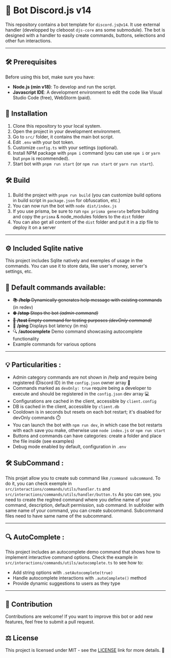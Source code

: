 # 🤖 Bot Discord.js v14

This repository contains a bot template for `discord.js@v14`. It use external handler (developped by cleboost `djs-core` ans some submodule). The bot is designed with a handler to easily create commands, buttons, selections and other fun interactions.

---

## 🛠️ Prerequisites

Before using this bot, make sure you have:

- **Node.js (min v18)**: To develop and run the script.
- **Javascript IDE**: A development environment to edit the code like Visual Studio Code (free), WebStorm (paid).

## 🚀 Installation

1. Clone this repository to your local system.
2. Open the project in your development environment.
4. Go to `src/` folder, it contains the main bot script.
3. Edit `.env` with your bot token.
4. Customize `config.ts` with your settings (optional).
4. Install NPM package with `pnpm i` command (you can use `npm i` or `yarn` but `pnpm` is recommended).
5. Start bot with `pnpm run start` (or `npm run start` or `yarn run start`).

## 🛠️ Build 

1. Build the project with `pnpm run build` (you can customize build options in build script in `package.json` for obfuscation, etc.)
2. You can now run the bot with `node dist/index.js`
3. If you use prisma, be sure to run `npx prisma generate` before building and copy the `prisma` & node_modules folders to the `dist` folder
4. You can also get all content of the `dist` folder and put it in a zip file to deploy it on a server

---

## ⚙️ Included Sqlite native

This project includes Sqlite natively and exemples of usage in the commands. You can use it to store data, like user's money, server's settings, etc.

## 📜 Default commands available:

- ~~📚 **/help** Dynamically generates help message with existing commands~~ (in redev)
- ~~⛔ **/stop** Stops the bot *(admin command)*~~
- ~~🧪 **/test** Empty command for testing purposes *(devOnly command)*~~
- 🏓 **/ping** Displays bot latency (in ms)
- 🔍 **/autocomplete** Demo command showcasing autocomplete functionality
- Example commands for various options

---

## 💡 Particularities :

- Admin category commands are not shown in /help and require being registered (Discord ID) in the `config.json` owner array 👑
- Commands marked as `devOnly: true` require being a developer to execute and should be registered in the `config.json` dev array 💻
- Configurations are cached in the client, accessible by `client.config`
- DB is cached in the client, accessible by `client.db`
- Cooldown is in seconds but resets on each bot restart; it's disabled for devOnly commands ⏱️
- You can launch the bot with `npm run dev`, in which case the bot restarts with each save you make, otherwise use `node index.js` or `npm run start`
- Buttons and commands can have categories: create a folder and place the file inside (see examples)
- Debug mode enabled by default, configuration in `.env`

## 🛠️ SubCommand :

This projet allow you to create sub command like `/command subcommand`. To do it, you can check exemple in `src/interactions/commands/utils/handler.ts` and `src/interactions/commands/utils/handler/button.ts`
As you can see, you need to create the regitred command where you define name of your command, description, default permission, sub command. In subfolder with same name of your command, you can create subcommand. Subcommand files need to have same name of the subcommand.

---

## 🔍 AutoComplete :

This project includes an autocomplete demo command that shows how to implement interactive command options. Check the example in `src/interactions/commands/utils/autocomplete.ts` to see how to:
- Add string options with `.setAutocomplete(true)`
- Handle autocomplete interactions with `.autoComplete()` method
- Provide dynamic suggestions to users as they type

---

## 🤝 Contribution

Contributions are welcome! If you want to improve this bot or add new features, feel free to submit a pull request.

## ⚖️ License

This project is licensed under MIT - see the [LICENSE](https://github.com/here-template/Bot-Discord/blob/main/LICENSE) link for more details. 📜